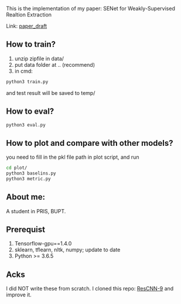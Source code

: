 This is the implementation of my paper: SENet for Weakly-Supervised Realtion Extraction

Link: [paper_draft](https://github.com/Theodoric008/SENet-for-Weakly-Supervised-Relation-Extraction/blob/master/paper_draft.pdf)

## How to train?
1. unzip zipfile in data/
2. put data folder at .. (recommend)
3. in cmd:
```bash
python3 train.py
```

and test result will be saved to temp/


## How to eval?
```bash
python3 eval.py
```
## How to plot and compare with other models?
you need to fill in the pkl file path in plot script, and run
```bash
cd plot/
python3 baselins.py
python3 metric.py
```
## About me:
A student in PRIS, BUPT. 

## Prerequist
1. Tensorflow-gpu==1.4.0
2. sklearn, tflearn, nltk, numpy; update to date
3. Python >= 3.6.5

## Acks
I did NOT write these from scratch. I cloned this repo: [ResCNN-9](https://github.com/darrenyaoyao/ResCNN_RelationExtraction) and improve it.

